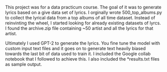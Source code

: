 This project was for a data practicum course. The goal of it was to generate
lyrics based on a give data set of lyrics. I orginally wrote 500_top_albums.py
to collect the lyrical data from a top albums of all time dataset. Instead of
reinvinting the wheel, I started looking for already existing datasets of lyrcs.
I found the archive.zip file containing ~50 artist and all the lyrics for that
artist.

Ultimately I used GPT-2 to generate the lyrics. You fine tune the model with
custom input text files and it goes on to generate text heavily biased towards
the last bit of data used to train it. I included the Google collab notebook
that I followed to achieve this. I also included the *results.txt files as sample
output.
